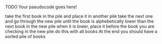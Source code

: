 TODO Your pseudocode goes here!

take the first book in the pile and place it in another pile
take the next one and go through the new pile until the book is alphebetically lower than the next book in the new pile
when it is lower, place it before the book you are checking in the new pile
do this with all books
At the end you should have a sorted pile of books